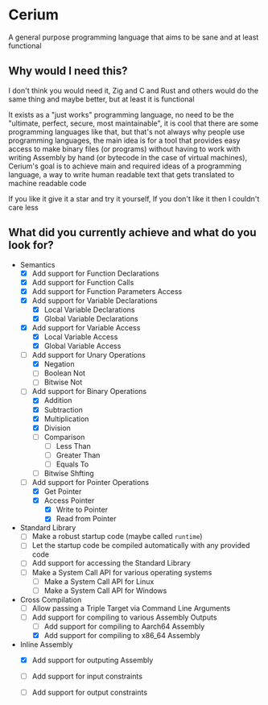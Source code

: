 # Cerium

A general purpose programming language that aims to be sane and at least functional

## Why would I need this?

I don't think you would need it, Zig and C and Rust and others would do the same thing and maybe better, but at least it is functional

It exists as a "just works" programming language, no need to be the "ultimate, perfect, secure, most maintainable", it is cool that there are some programming languages like that, but that's not always why people use programming languages, the main idea is for a tool that provides easy access to make binary files (or programs) without having to work with writing Assembly by hand (or bytecode in the case of virtual machines), Cerium's goal is to achieve main and required ideas of a programming language, a way to write human readable text that gets translated to machine readable code

If you like it give it a star and try it yourself, If you don't like it then I couldn't care less

## What did you currently achieve and what do you look for?

- Semantics
    - [x] Add support for Function Declarations
    - [x] Add support for Function Calls
    - [x] Add support for Function Parameters Access
    - [x] Add support for Variable Declarations
        - [x] Local Variable Declarations
        - [x] Global Variable Declarations
    - [x] Add support for Variable Access
        - [x] Local Variable Access
        - [x] Global Variable Access
    - [ ] Add support for Unary Operations
        - [x] Negation
        - [ ] Boolean Not
        - [ ] Bitwise Not
    - [ ] Add support for Binary Operations
        - [x] Addition
        - [x] Subtraction
        - [x] Multiplication
        - [x] Division
        - [ ] Comparison
            - [ ] Less Than
            - [ ] Greater Than
            - [ ] Equals To
        - [ ] Bitwise Shfting
    - [ ] Add support for Pointer Operations
        - [x] Get Pointer
        - [x] Access Pointer
            - [x] Write to Pointer
            - [x] Read from Pointer

- Standard Library
    - [ ] Make a robust startup code (maybe called `runtime`)
    - [ ] Let the startup code be compiled automatically with any provided code
    - [ ] Add support for accessing the Standard Library
    - [ ] Make a System Call API for various operating systems
        - [ ] Make a System Call API for Linux
        - [ ] Make a System Call API for Windows

- Cross Compilation
    - [ ] Allow passing a Triple Target via Command Line Arguments
    - [ ] Add support for compiling to various Assembly Outputs
        - [ ] Add support for compiling to Aarch64 Assembly
        - [x] Add support for compiling to x86_64 Assembly

- Inline Assembly
    - [x] Add support for outputing Assembly
    - [ ] Add support for input constraints
    - [ ] Add support for output constraints

